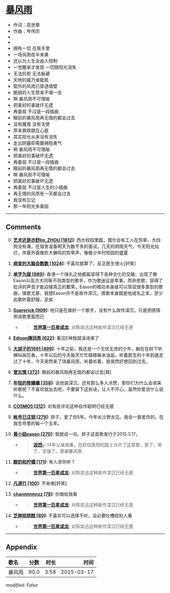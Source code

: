 # [暴风雨](https://music.163.com/song?id=31010936)

* 作词：高世章
* 作曲：岑伟宗
*
*
* 拥有一切 在我手里
* 一场风雨夜半来袭
* 还以为人生全由人控制
* 一觉醒来才发现 一切随阳光消失
* 无法抗拒 无法躲避
* 天地的威力谁能抵
* 窗外的风雨已穿透墙壁
* 脆弱的人生原来不堪一击
* 啊 暴风雨不可理喻
* 把美好的事破坏无遗
* 再委屈 不过是一段插曲
* 眼前的暴风雨再无情的都会过去
* 没有魔鬼 没有天使
* 原来救赎就在心底
* 其实阳光从来没有消失
* 走出阴霾却需要拥抱勇气
* 啊 暴风雨不可理喻
* 把美好的事破坏无遗
* 再委屈 不过是一段插曲
* 眼前的暴风雨再无情的都会过去
* 啊 暴风雨不可理喻
* 把美好的事破坏无遗
* 再委屈 不过是人生的小插曲
* 再无情的风雨有一天都会过去
* 我没有忘记
* 那一年阳光多美丽


---

## Comments
0. **[艺术还是亦舒Im_ZHOU \[1812\]](https://music.163.com/#/user/home?id=3559129):** 西大校园里面，偶尔会有工人在剪草，大四狗没有课，在宿舍准备明天为数不多的面试，几天的阴雨天气，今天阳光灿烂，伴着外面像巨大蝉鸣的剪草声，像极少年时校园的盛夏

1. **[病变的大脑会数数 \[1024\]](https://music.163.com/#/user/home?id=31371784):** 不喜欢就算了，反正医生很火[奸笑]

2. **[单字为宸 \[989\]](https://music.163.com/#/user/home?id=35926334):** 香港一个弹丸之地都能容得下各种文化的交融，出现了像Eason以及方大同等不同类型的歌手，作为歌迷这是幸事，而非悲歌，容得了批评的声音才能迎接真正的繁荣，Eason的唱功本身就可以驾驭很多类型的歌曲，情歌尤甚，我想Eason并不是故作深沉，情歌本身就是他成名之本，至少此歌听着舒服，足矣

3. **[Suprerick \[909\]](https://music.163.com/#/user/home?id=25672420):** 他只是在做好一个歌手，没有什么故作深沉，只是把感情带进歌里面而已
	* > **[世界第一巨星成龙](https://music.163.com/#/user/home?id=38181063):** 对陈奕迅这种故作深沉已经无感

4. **[Edison陳冠希 \[622\]](https://music.163.com/#/user/home?id=30900158):** 看见E神我就滚进来了

5. **[大胡子的1991 \[499\]](https://music.163.com/#/user/home?id=41686976):** 十年之前，我还是一个无忧无虑的少年，躺在在树下听蝉叫闻花香，十年以后的今天每天忙忙碌碌柴米油盐，听着医生的十年到底走过了十年，今天突然来了场暴风雨，听着听着，我突然好想回到过去。

6. **[曾忘情 \[372\]](https://music.163.com/#/user/home?id=16873023):** 眼前的暴风雨再无情的都会过去[拜]

7. **[年轻的修孃孃 \[358\]](https://music.163.com/#/user/home?id=108628495):** 说他装深沉，还有那么多人点赞，那你们为什么会进来听歌呢？不喜欢就出去吧，不要留下这些话，让人不开心。虽然你爱说什么说什么。

8. **[CO5MO5 \[312\]](https://music.163.com/#/user/home?id=82485880):** 对有些评论这种自作聪明已经无感

9. **[帐号已注销 \[279\]](https://music.163.com/#/user/home?id=58750587):** 胖子，爱了你5年。今年长沙贺龙见。我会一直爱你的，在我生命里的每一个五年。

10. **[黄小妞eason \[270\]](https://music.163.com/#/user/home?id=247475299):** 我就说一句。胖子这首歌发行于2015.3.17。
	* > **[波西-](https://music.163.com/#/user/home?id=428791372):** 14年父亲病重，在赶往医院的路上点开了这首歌，哭了，笑了，坚强了。感谢暴风雨

11. **[酸奶和柠檬 \[171\]](https://music.163.com/#/user/home?id=115089483):** 有人求你听？
	* > **[世界第一巨星成龙](https://music.163.com/#/user/home?id=38181063):** 对陈奕迅这种故作深沉已经无感

12. **[凡道行 \[100\]](https://music.163.com/#/user/home?id=33552353):** 不来电[奸笑]

13. **[channnnnnzz \[78\]](https://music.163.com/#/user/home?id=66235837):** 你做给我看
	* > **[世界第一巨星成龙](https://music.163.com/#/user/home?id=38181063):** 对陈奕迅这种故作深沉已经无感

14. **[芝麻核桃糕 \[60\]](https://music.163.com/#/user/home?id=249658789):** 不喜欢可以选择不听，没必要吐槽给别人看
	* > **[世界第一巨星成龙](https://music.163.com/#/user/home?id=38181063):** 对陈奕迅这种故作深沉已经无感



---

## Appendix

|歌名|分数|时长|时间|
|:---|:---:|---:|---:|
|暴风雨|90.0|3:58|2015-03-17

*modified: False*